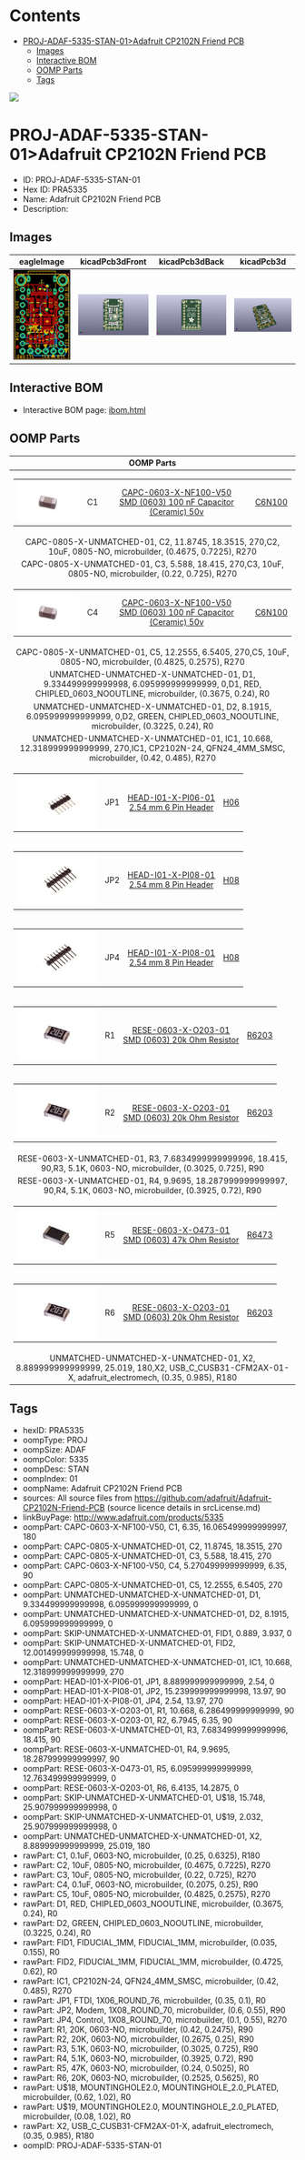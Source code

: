 



Contents
========

* [PROJ-ADAF-5335-STAN-01>Adafruit CP2102N Friend PCB](#proj-adaf-5335-stan-01adafruit-cp2102n-friend-pcb)
	* [Images](#images)
	* [Interactive BOM](#interactive-bom)
	* [OOMP Parts](#oomp-parts)
	* [Tags](#tags)
  
![][im]
# PROJ-ADAF-5335-STAN-01>Adafruit CP2102N Friend PCB

- ID: PROJ-ADAF-5335-STAN-01
- Hex ID: PRA5335
- Name: Adafruit CP2102N Friend PCB
- Description: 

## Images
  
  

|eagleImage|kicadPcb3dFront|kicadPcb3dBack|kicadPcb3d|
| :---: | :---: | :---: | :---: |
|[![eagleImage](eagleImage_140.png)](eagleImage_600.png)|[![kicadPcb3dFront](kicadPcb3dFront_140.png)](kicadPcb3dFront_600.png)|[![kicadPcb3dBack](kicadPcb3dBack_140.png)](kicadPcb3dBack_600.png)|[![kicadPcb3d](kicadPcb3d_140.png)](kicadPcb3d_600.png)|

## Interactive BOM

- Interactive BOM page: [ibom.html](kicad/bom/ibom.html)

## OOMP Parts
  

|OOMP Parts|
| :---: |
|<table><tr><td>![CAPC-0603-X-NF100-V50](https://raw.githubusercontent.com/oomlout/oomlout_OOMP_parts/main/CAPC-0603-X-NF100-V50/image_140.jpg)</td><td> C1</td><td>[CAPC-0603-X-NF100-V50<br>SMD (0603) 100 nF Capacitor (Ceramic) 50v](https://github.com/oomlout/oomlout_OOMP_parts/tree/main/CAPC-0603-X-NF100-V50/)</td><td>[C6N100](https://github.com/oomlout/oomlout_OOMP_parts/tree/main/CAPC-0603-X-NF100-V50/)</td></tr></table>|
|CAPC-0805-X-UNMATCHED-01, C2, 11.8745, 18.3515, 270,C2, 10uF, 0805-NO, microbuilder, (0.4675, 0.7225), R270|
|CAPC-0805-X-UNMATCHED-01, C3, 5.588, 18.415, 270,C3, 10uF, 0805-NO, microbuilder, (0.22, 0.725), R270|
|<table><tr><td>![CAPC-0603-X-NF100-V50](https://raw.githubusercontent.com/oomlout/oomlout_OOMP_parts/main/CAPC-0603-X-NF100-V50/image_140.jpg)</td><td> C4</td><td>[CAPC-0603-X-NF100-V50<br>SMD (0603) 100 nF Capacitor (Ceramic) 50v](https://github.com/oomlout/oomlout_OOMP_parts/tree/main/CAPC-0603-X-NF100-V50/)</td><td>[C6N100](https://github.com/oomlout/oomlout_OOMP_parts/tree/main/CAPC-0603-X-NF100-V50/)</td></tr></table>|
|CAPC-0805-X-UNMATCHED-01, C5, 12.2555, 6.5405, 270,C5, 10uF, 0805-NO, microbuilder, (0.4825, 0.2575), R270|
|UNMATCHED-UNMATCHED-X-UNMATCHED-01, D1, 9.334499999999998, 6.095999999999999, 0,D1, RED, CHIPLED_0603_NOOUTLINE, microbuilder, (0.3675, 0.24), R0|
|UNMATCHED-UNMATCHED-X-UNMATCHED-01, D2, 8.1915, 6.095999999999999, 0,D2, GREEN, CHIPLED_0603_NOOUTLINE, microbuilder, (0.3225, 0.24), R0|
|UNMATCHED-UNMATCHED-X-UNMATCHED-01, IC1, 10.668, 12.318999999999999, 270,IC1, CP2102N-24, QFN24_4MM_SMSC, microbuilder, (0.42, 0.485), R270|
|<table><tr><td>![HEAD-I01-X-PI06-01](https://raw.githubusercontent.com/oomlout/oomlout_OOMP_parts/main/HEAD-I01-X-PI06-01/image_140.jpg)</td><td> JP1</td><td>[HEAD-I01-X-PI06-01<br>2.54 mm 6 Pin Header](https://github.com/oomlout/oomlout_OOMP_parts/tree/main/HEAD-I01-X-PI06-01/)</td><td>[H06](https://github.com/oomlout/oomlout_OOMP_parts/tree/main/HEAD-I01-X-PI06-01/)</td></tr></table>|
|<table><tr><td>![HEAD-I01-X-PI08-01](https://raw.githubusercontent.com/oomlout/oomlout_OOMP_parts/main/HEAD-I01-X-PI08-01/image_140.jpg)</td><td> JP2</td><td>[HEAD-I01-X-PI08-01<br>2.54 mm 8 Pin Header](https://github.com/oomlout/oomlout_OOMP_parts/tree/main/HEAD-I01-X-PI08-01/)</td><td>[H08](https://github.com/oomlout/oomlout_OOMP_parts/tree/main/HEAD-I01-X-PI08-01/)</td></tr></table>|
|<table><tr><td>![HEAD-I01-X-PI08-01](https://raw.githubusercontent.com/oomlout/oomlout_OOMP_parts/main/HEAD-I01-X-PI08-01/image_140.jpg)</td><td> JP4</td><td>[HEAD-I01-X-PI08-01<br>2.54 mm 8 Pin Header](https://github.com/oomlout/oomlout_OOMP_parts/tree/main/HEAD-I01-X-PI08-01/)</td><td>[H08](https://github.com/oomlout/oomlout_OOMP_parts/tree/main/HEAD-I01-X-PI08-01/)</td></tr></table>|
|<table><tr><td>![RESE-0603-X-O203-01](https://raw.githubusercontent.com/oomlout/oomlout_OOMP_parts/main/RESE-0603-X-O203-01/image_140.jpg)</td><td> R1</td><td>[RESE-0603-X-O203-01<br>SMD (0603) 20k Ohm Resistor](https://github.com/oomlout/oomlout_OOMP_parts/tree/main/RESE-0603-X-O203-01/)</td><td>[R6203](https://github.com/oomlout/oomlout_OOMP_parts/tree/main/RESE-0603-X-O203-01/)</td></tr></table>|
|<table><tr><td>![RESE-0603-X-O203-01](https://raw.githubusercontent.com/oomlout/oomlout_OOMP_parts/main/RESE-0603-X-O203-01/image_140.jpg)</td><td> R2</td><td>[RESE-0603-X-O203-01<br>SMD (0603) 20k Ohm Resistor](https://github.com/oomlout/oomlout_OOMP_parts/tree/main/RESE-0603-X-O203-01/)</td><td>[R6203](https://github.com/oomlout/oomlout_OOMP_parts/tree/main/RESE-0603-X-O203-01/)</td></tr></table>|
|RESE-0603-X-UNMATCHED-01, R3, 7.6834999999999996, 18.415, 90,R3, 5.1K, 0603-NO, microbuilder, (0.3025, 0.725), R90|
|RESE-0603-X-UNMATCHED-01, R4, 9.9695, 18.287999999999997, 90,R4, 5.1K, 0603-NO, microbuilder, (0.3925, 0.72), R90|
|<table><tr><td>![RESE-0603-X-O473-01](https://raw.githubusercontent.com/oomlout/oomlout_OOMP_parts/main/RESE-0603-X-O473-01/image_140.jpg)</td><td> R5</td><td>[RESE-0603-X-O473-01<br>SMD (0603) 47k Ohm Resistor](https://github.com/oomlout/oomlout_OOMP_parts/tree/main/RESE-0603-X-O473-01/)</td><td>[R6473](https://github.com/oomlout/oomlout_OOMP_parts/tree/main/RESE-0603-X-O473-01/)</td></tr></table>|
|<table><tr><td>![RESE-0603-X-O203-01](https://raw.githubusercontent.com/oomlout/oomlout_OOMP_parts/main/RESE-0603-X-O203-01/image_140.jpg)</td><td> R6</td><td>[RESE-0603-X-O203-01<br>SMD (0603) 20k Ohm Resistor](https://github.com/oomlout/oomlout_OOMP_parts/tree/main/RESE-0603-X-O203-01/)</td><td>[R6203](https://github.com/oomlout/oomlout_OOMP_parts/tree/main/RESE-0603-X-O203-01/)</td></tr></table>|
|UNMATCHED-UNMATCHED-X-UNMATCHED-01, X2, 8.889999999999999, 25.019, 180,X2, USB_C_CUSB31-CFM2AX-01-X, adafruit_electromech, (0.35, 0.985), R180|

## Tags

- hexID: PRA5335
- oompType: PROJ
- oompSize: ADAF
- oompColor: 5335
- oompDesc: STAN
- oompIndex: 01
- oompName: Adafruit CP2102N Friend PCB
- sources: All source files from https://github.com/adafruit/Adafruit-CP2102N-Friend-PCB (source licence details in srcLicense.md)
- linkBuyPage: http://www.adafruit.com/products/5335
- oompPart: CAPC-0603-X-NF100-V50, C1, 6.35, 16.065499999999997, 180
- oompPart: CAPC-0805-X-UNMATCHED-01, C2, 11.8745, 18.3515, 270
- oompPart: CAPC-0805-X-UNMATCHED-01, C3, 5.588, 18.415, 270
- oompPart: CAPC-0603-X-NF100-V50, C4, 5.270499999999999, 6.35, 90
- oompPart: CAPC-0805-X-UNMATCHED-01, C5, 12.2555, 6.5405, 270
- oompPart: UNMATCHED-UNMATCHED-X-UNMATCHED-01, D1, 9.334499999999998, 6.095999999999999, 0
- oompPart: UNMATCHED-UNMATCHED-X-UNMATCHED-01, D2, 8.1915, 6.095999999999999, 0
- oompPart: SKIP-UNMATCHED-X-UNMATCHED-01, FID1, 0.889, 3.937, 0
- oompPart: SKIP-UNMATCHED-X-UNMATCHED-01, FID2, 12.001499999999998, 15.748, 0
- oompPart: UNMATCHED-UNMATCHED-X-UNMATCHED-01, IC1, 10.668, 12.318999999999999, 270
- oompPart: HEAD-I01-X-PI06-01, JP1, 8.889999999999999, 2.54, 0
- oompPart: HEAD-I01-X-PI08-01, JP2, 15.239999999999998, 13.97, 90
- oompPart: HEAD-I01-X-PI08-01, JP4, 2.54, 13.97, 270
- oompPart: RESE-0603-X-O203-01, R1, 10.668, 6.286499999999999, 90
- oompPart: RESE-0603-X-O203-01, R2, 6.7945, 6.35, 90
- oompPart: RESE-0603-X-UNMATCHED-01, R3, 7.6834999999999996, 18.415, 90
- oompPart: RESE-0603-X-UNMATCHED-01, R4, 9.9695, 18.287999999999997, 90
- oompPart: RESE-0603-X-O473-01, R5, 6.095999999999999, 12.763499999999999, 0
- oompPart: RESE-0603-X-O203-01, R6, 6.4135, 14.2875, 0
- oompPart: SKIP-UNMATCHED-X-UNMATCHED-01, U$18, 15.748, 25.907999999999998, 0
- oompPart: SKIP-UNMATCHED-X-UNMATCHED-01, U$19, 2.032, 25.907999999999998, 0
- oompPart: UNMATCHED-UNMATCHED-X-UNMATCHED-01, X2, 8.889999999999999, 25.019, 180
- rawPart: C1, 0.1uF, 0603-NO, microbuilder, (0.25, 0.6325), R180
- rawPart: C2, 10uF, 0805-NO, microbuilder, (0.4675, 0.7225), R270
- rawPart: C3, 10uF, 0805-NO, microbuilder, (0.22, 0.725), R270
- rawPart: C4, 0.1uF, 0603-NO, microbuilder, (0.2075, 0.25), R90
- rawPart: C5, 10uF, 0805-NO, microbuilder, (0.4825, 0.2575), R270
- rawPart: D1, RED, CHIPLED_0603_NOOUTLINE, microbuilder, (0.3675, 0.24), R0
- rawPart: D2, GREEN, CHIPLED_0603_NOOUTLINE, microbuilder, (0.3225, 0.24), R0
- rawPart: FID1, FIDUCIAL_1MM, FIDUCIAL_1MM, microbuilder, (0.035, 0.155), R0
- rawPart: FID2, FIDUCIAL_1MM, FIDUCIAL_1MM, microbuilder, (0.4725, 0.62), R0
- rawPart: IC1, CP2102N-24, QFN24_4MM_SMSC, microbuilder, (0.42, 0.485), R270
- rawPart: JP1, FTDI, 1X06_ROUND_76, microbuilder, (0.35, 0.1), R0
- rawPart: JP2, Modem, 1X08_ROUND_70, microbuilder, (0.6, 0.55), R90
- rawPart: JP4, Control, 1X08_ROUND_70, microbuilder, (0.1, 0.55), R270
- rawPart: R1, 20K, 0603-NO, microbuilder, (0.42, 0.2475), R90
- rawPart: R2, 20K, 0603-NO, microbuilder, (0.2675, 0.25), R90
- rawPart: R3, 5.1K, 0603-NO, microbuilder, (0.3025, 0.725), R90
- rawPart: R4, 5.1K, 0603-NO, microbuilder, (0.3925, 0.72), R90
- rawPart: R5, 47K, 0603-NO, microbuilder, (0.24, 0.5025), R0
- rawPart: R6, 20K, 0603-NO, microbuilder, (0.2525, 0.5625), R0
- rawPart: U$18, MOUNTINGHOLE2.0, MOUNTINGHOLE_2.0_PLATED, microbuilder, (0.62, 1.02), R0
- rawPart: U$19, MOUNTINGHOLE2.0, MOUNTINGHOLE_2.0_PLATED, microbuilder, (0.08, 1.02), R0
- rawPart: X2, USB_C_CUSB31-CFM2AX-01-X, adafruit_electromech, (0.35, 0.985), R180
- oompID: PROJ-ADAF-5335-STAN-01



[im]: kicadPcb3d_450.png
